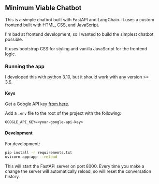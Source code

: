## Minimum Viable Chatbot

This is a simple chatbot built with FastAPI and LangChain. It uses a custom frontend built with HTML, CSS, and JavaScript.

I'm bad at frontend development, so I wanted to build the simplest chatbot possible.

It uses bootstrap CSS for styling and vanilla JavaScript for the frontend logic.

### Running the app

I developed this with python 3.10, but it should work with any version >= 3.9.

#### Keys

Get a Google API key [from here](https://aistudio.google.com/app/apikey).

Add a `.env` file to the root of the project with the following:

```
GOOGLE_API_KEY=<your-google-api-key>
```

#### Development

For development:

```bash
pip install -r requirements.txt
uvicorn app:app --reload
```

This will start the FastAPI server on port 8000. Every time you make a change the server will automatically reload, so will reset the conversation history.